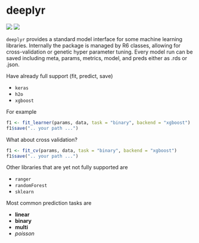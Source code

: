 deeplyr
================

[![](https://img.shields.io/github/languages/code-size/systats/deeplyr.svg)](https://github.com/systats/deeplyr)
[![](https://img.shields.io/github/last-commit/systats/deeplyr.svg)](https://github.com/systats/deeplyr/commits/master)

`deeplyr` provides a standard model interface for some machine learning
libraries. Internally the package is managed by R6 classes, allowing for
cross-validation or genetic hyper parameter tuning. Every model run can
be saved including meta, params, metrics, model, and preds either as
.rds or .json.

Have already full support (fit, predict, save)

  - `keras`
  - `h2o`
  - `xgboost`

For example

``` r
f1 <- fit_learner(params, data, task = "binary", backend = "xgboost")
f1$save(".. your path ...")
```

What about cross validation?

``` r
f1 <- fit_cv(params, data, task = "binary", backend = "xgboost")
f1$save(".. your path ...")
```

Other libraries that are yet not fully supported are

  - `ranger`
  - `randomForest`
  - `sklearn`

Most common prediction tasks are

  - **linear**
  - **binary**
  - **multi**
  - *poisson*
